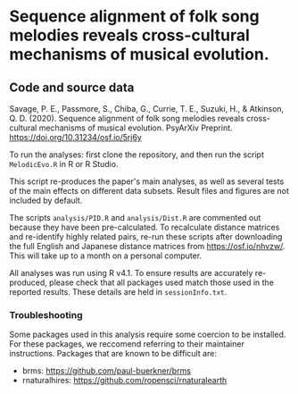 # Sequence alignment of folk song melodies reveals cross-cultural mechanisms of musical evolution. 
## Code and source data

Savage, P. E., Passmore, S., Chiba, G., Currie, T. E., Suzuki, H., & Atkinson, Q. D. (2020). Sequence alignment of folk song melodies reveals cross-cultural mechanisms of musical evolution. PsyArXiv Preprint. https://doi.org/10.31234/osf.io/5rj6y

To run the analyses: first clone the repository, and then run the script `MelodicEvo.R` in R or R Studio. 

This script re-produces the paper's main analyses, as well as several tests of the main effects on different data subsets.
Result files and figures are not included by default. 

The scripts `analysis/PID.R` and `analysis/Dist.R` are commented out because they have been pre-calculated. To recalculate distance matrices and re-identify highly related pairs, re-run these scripts after downloading the full English and Japanese distance matrices from https://osf.io/nhvzw/. This will take up to a month on a personal computer. 

All analyses was run using R v4.1. To ensure results are accurately re-produced, please check that all packages used match those used in the reported results. These details are held in `sessionInfo.txt`. 

### Troubleshooting

Some packages used in this analysis require some coercion to be installed. For these packages, we reccomend referring to their maintainer instructions. 
Packages that are known to be difficult are:

- brms: https://github.com/paul-buerkner/brms
- rnaturalhires: https://github.com/ropensci/rnaturalearth